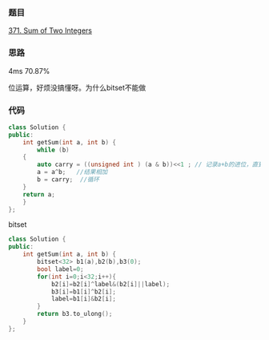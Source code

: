 ### 题目
[371. Sum of Two Integers](https://leetcode-cn.com/problems/sum-of-two-integers/submissions/)
### 思路
4ms 70.87%

位运算，好烦没搞懂呀。为什么bitset不能做
### 代码
```c++
class Solution {
public:
    int getSum(int a, int b) {
        while (b)
    {
        auto carry = ((unsigned int ) (a & b))<<1 ; // 记录a+b的进位，直到进位为0是退出
        a = a^b;   //结果相加
        b = carry;  //循环
    }
    return a;
    }
};
```
bitset
```c++
class Solution {
public:
    int getSum(int a, int b) {
        bitset<32> b1(a),b2(b),b3(0);
        bool label=0;
        for(int i=0;i<32;i++){
            b2[i]=b2[i]^label&(b2[i]||label);
            b3[i]=b1[i]^b2[i];
            label=b1[i]&b2[i];
        }
        return b3.to_ulong();
    }
};
```

